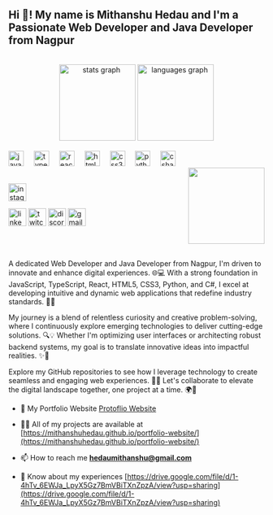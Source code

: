 <h2 align="left">Hi 👋! My name is Mithanshu Hedau and I'm a Passionate Web Developer and Java Developer  from Nagpur</h2>

<br/>

<div align="center">
  <img src="https://github-readme-stats.vercel.app/api?username=MithanshuHedau&hide_title=false&hide_rank=false&show_icons=true&include_all_commits=true&count_private=true&disable_animations=false&theme=dracula&locale=en&hide_border=false" height="150" alt="stats graph"  />
  <img src="https://github-readme-stats.vercel.app/api/top-langs?username=MithanshuHedau&locale=en&hide_title=false&layout=compact&card_width=320&langs_count=5&theme=dracula&hide_border=false" height="150" alt="languages graph"  />
</div>

<br/>


<div align="left">
  <img src="https://cdn.jsdelivr.net/gh/devicons/devicon/icons/javascript/javascript-original.svg" height="30" alt="javascript logo"  />
  <img width="12" />
  <img src="https://cdn.jsdelivr.net/gh/devicons/devicon/icons/typescript/typescript-original.svg" height="30" alt="typescript logo"  />
  <img width="12" />
  <img src="https://cdn.jsdelivr.net/gh/devicons/devicon/icons/react/react-original.svg" height="30" alt="react logo"  />
  <img width="12" />
  <img src="https://cdn.jsdelivr.net/gh/devicons/devicon/icons/html5/html5-original.svg" height="30" alt="html5 logo"  />
  <img width="12" />
  <img src="https://cdn.jsdelivr.net/gh/devicons/devicon/icons/css3/css3-original.svg" height="30" alt="css3 logo"  />
  <img width="12" />
  <img src="https://cdn.jsdelivr.net/gh/devicons/devicon/icons/python/python-original.svg" height="30" alt="python logo"  />
  <img width="12" />
  <img src="https://cdn.jsdelivr.net/gh/devicons/devicon/icons/csharp/csharp-original.svg" height="30" alt="csharp logo"  />
</div>



<img align="right" height="150" src="https://avatars.githubusercontent.com/u/144697427?v=4"  />

<br/>

<div align="left">
  
  <a href="https://www.instagram.com/mithanshuhedau?igsh=MWlhbWQ0emdkYzJxcg=="><img src="https://img.shields.io/static/v1?message=Instagram&logo=instagram&label=&color=E4405F&logoColor=white&labelColor=&style=for-the-badge" height="35" alt="instagram logo"  /></a>
  
  <a href="https://www.linkedin.com/in/mithanshu-hedau-15066b282/"><img src="https://img.shields.io/static/v1?message=LinkedIn&logo=linkedin&label=&color=0077B5&logoColor=white&labelColor=&style=for-the-badge" height="35" alt="linkedin logo"  /></a>
  <img src="https://img.shields.io/static/v1?message=Twitch&logo=twitch&label=&color=9146FF&logoColor=white&labelColor=&style=for-the-badge" height="35" alt="twitch logo"  />
  <img src="https://img.shields.io/static/v1?message=Discord&logo=discord&label=&color=7289DA&logoColor=white&labelColor=&style=for-the-badge" height="35" alt="discord logo"  />
  <a href="hedaumithanshu@gmail.com"><img src="https://img.shields.io/static/v1?message=Gmail&logo=gmail&label=&color=D14836&logoColor=white&labelColor=&style=for-the-badge" height="35" alt="gmail logo"  /></a>
</div>

<br/>

<br/>

<div align="left">
  <p>
    A dedicated Web Developer and Java Developer from Nagpur, I'm driven to innovate and enhance digital experiences. 🌐💻 With a strong foundation in JavaScript, TypeScript, React, HTML5, CSS3, Python, and C#, I excel at developing intuitive and dynamic web applications that redefine industry standards. 🚀🌟   </p>
   <p> My journey is a blend of relentless curiosity and creative problem-solving, where I continuously explore emerging technologies to deliver cutting-edge solutions. 🔍💡 Whether I'm optimizing user interfaces or architecting robust backend systems, my goal is to translate innovative ideas into impactful realities. ✨🔧 </p> Explore my GitHub repositories to see how I leverage technology to create seamless and engaging web experiences. 📂🎉 Let's collaborate to elevate the digital landscape together, one project at a time. 🌍🌟

- 🔭 My Portfolio Website [Protoflio Website](https://mithanshuhedau.github.io/portfolio-website/)

- 👨‍💻 All of my projects are available at [https://mithanshuhedau.github.io/portfolio-website/](https://mithanshuhedau.github.io/portfolio-website/)

- 📫 How to reach me **hedaumithanshu@gmail.com**

- 📄 Know about my experiences [https://drive.google.com/file/d/1-4hTv_6EWJa_LpyX5Gz7BmVBiTXnZpzA/view?usp=sharing](https://drive.google.com/file/d/1-4hTv_6EWJa_LpyX5Gz7BmVBiTXnZpzA/view?usp=sharing)
 
</div>

